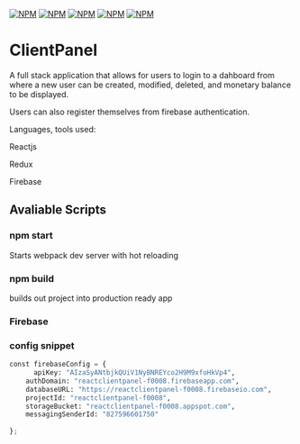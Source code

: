 [![NPM](https://nodei.co/npm/babel.png?mini=true)](https://nodei.co/npm/babel/)
[![NPM](https://nodei.co/npm/react.png?mini=true)](https://nodei.co/npm/react/)
[![NPM](https://nodei.co/npm/webpack.png?mini=true)](https://nodei.co/npm/webpack/)
[![NPM](https://nodei.co/npm/redux.png?mini=true)](https://nodei.co/npm/redux/)
[![NPM](https://nodei.co/npm/firebase.png?mini=true)](https://nodei.co/npm/firebase/)

# ClientPanel

A full stack application that allows for users to login to a dahboard from where a new user can be created, modified, deleted, and monetary balance to be displayed.

Users can also register themselves from firebase authentication. 

Languages, tools used:

Reactjs

Redux

Firebase

## Avaliable Scripts

### npm start

Starts webpack dev server with hot reloading

### npm build

builds out project into production ready app

### Firebase

### config snippet

```python
const firebaseConfig = {
      apiKey: "AIzaSyANtbjkQUiV1NyBNREYco2H9M9xfoHkVp4",
    authDomain: "reactclientpanel-f0008.firebaseapp.com",
    databaseURL: "https://reactclientpanel-f0008.firebaseio.com",
    projectId: "reactclientpanel-f0008",
    storageBucket: "reactclientpanel-f0008.appspot.com",
    messagingSenderId: "827596601750"
  
};
```






